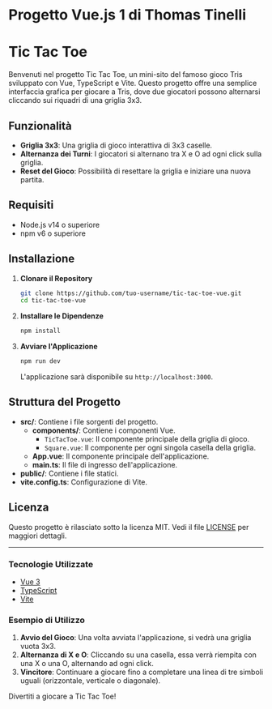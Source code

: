 # Progetto Vue.js 1 di Thomas Tinelli
# Tic Tac Toe 

Benvenuti nel progetto Tic Tac Toe, un mini-sito del famoso gioco Tris sviluppato con Vue, TypeScript e Vite. Questo progetto offre una semplice interfaccia grafica per giocare a Tris, dove due giocatori possono alternarsi cliccando sui riquadri di una griglia 3x3.

## Funzionalità

- **Griglia 3x3**: Una griglia di gioco interattiva di 3x3 caselle.
- **Alternanza dei Turni**: I giocatori si alternano tra X e O ad ogni click sulla griglia.
- **Reset del Gioco**: Possibilità di resettare la griglia e iniziare una nuova partita.

## Requisiti

- Node.js v14 o superiore
- npm v6 o superiore

## Installazione

1. **Clonare il Repository**
    ```bash
    git clone https://github.com/tuo-username/tic-tac-toe-vue.git
    cd tic-tac-toe-vue
    ```

2. **Installare le Dipendenze**
    ```bash
    npm install
    ```

3. **Avviare l'Applicazione**
    ```bash
    npm run dev
    ```

    L'applicazione sarà disponibile su `http://localhost:3000`.

## Struttura del Progetto

- **src/**: Contiene i file sorgenti del progetto.
  - **components/**: Contiene i componenti Vue.
    - `TicTacToe.vue`: Il componente principale della griglia di gioco.
    - `Square.vue`: Il componente per ogni singola casella della griglia.
  - **App.vue**: Il componente principale dell'applicazione.
  - **main.ts**: Il file di ingresso dell'applicazione.
- **public/**: Contiene i file statici.
- **vite.config.ts**: Configurazione di Vite.

## Licenza

Questo progetto è rilasciato sotto la licenza MIT. Vedi il file [LICENSE](./LICENSE) per maggiori dettagli.

---

### Tecnologie Utilizzate

- [Vue 3](https://v3.vuejs.org/)
- [TypeScript](https://www.typescriptlang.org/)
- [Vite](https://vitejs.dev/)

### Esempio di Utilizzo

1. **Avvio del Gioco**: Una volta avviata l'applicazione, si vedrà una griglia vuota 3x3.
2. **Alternanza di X e O**: Cliccando su una casella, essa verrà riempita con una X o una O, alternando ad ogni click.
3. **Vincitore**: Continuare a giocare fino a completare una linea di tre simboli uguali (orizzontale, verticale o diagonale).

Divertiti a giocare a Tic Tac Toe!

